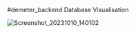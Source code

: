 #demeter_backend
Database Visualisation

![Screenshot_20231010_140102](https://github.com/shahirsiraj/demeter_backend/assets/125945242/0a5f2e4c-37b3-44ca-bb4f-3589032565ca)

